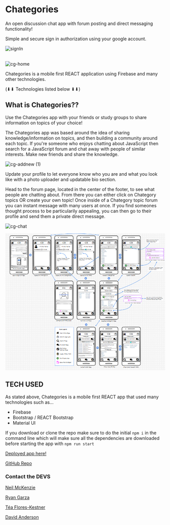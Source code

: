# Chategories

An open discussion chat app with forum posting and direct messaging functionality!

Simple and secure sign in authorization using your google account.

<img width="1014" alt="signIn" src="https://user-images.githubusercontent.com/42220778/101593336-60278a80-39b5-11eb-82f7-a5ec7684223d.PNG">
<br>
<br>

![cg-home](https://user-images.githubusercontent.com/42220778/101593455-89e0b180-39b5-11eb-98aa-fe9a1148b9cd.PNG)

Chategories is a mobile first REACT application using Firebase and many other technologies.

(⬇⬇  Technologies listed below  ⬇⬇)

## What is Chategories??
Use the Chategories app with your friends or study groups to share information on topics of your choice! 

The Chategories app was based around the idea of sharing knowledge/information on topics, and then building a community around each topic. If you're someone who enjoys chatting about JavaScript then search for a JavaScript forum and chat away with people of similar interests. Make new friends and share the knowledge.

![cg-addnew (1)](https://user-images.githubusercontent.com/42220778/101593587-c7ddd580-39b5-11eb-87a1-523b91de784a.PNG)

Update your profile to let everyone know who you are and what you look like with a photo uploader and updatable bio section.

Head to the forum page, located in the center of the footer, to see what people are chatting about. From there you can either click on Chategory topics OR create your own topic! Once inside of a Chategory topic forum you can instant message with many users at once. If you find someones thought process to be particularily appealing, you can then go to their profile and send them a private direct message. 

![cg-chat](https://user-images.githubusercontent.com/42220778/101593646-e5ab3a80-39b5-11eb-9acd-94b28ea2c4b3.PNG)

<img src="./public/cg-wireframe-previz.png"/>

## TECH USED
As stated above, Chategories is a mobile first REACT app that used many technologies such as...

- Firebase
- Bootstrap / REACT Bootstrap
- Material UI

If you download or clone the repo make sure to do the initial `npm i` in the command line which will make sure all the dependencies are downloaded before starting the app with `npm run start`
<br>

[Deployed app here!](https://chategories-57274.web.app/)

[GitHub Repo](https://github.com/nmckenzie1/chategories)

### Contact the DEVS

[ Neil McKenzie ](https://github.com/nmckenzie1)

[ Ryan Garza ](https://github.com/rgarzadev)

[ Téa Flores-Kestner ](https://github.com/dfkestner)

[ David Anderson ](https://github.com/Davidanderson76)


